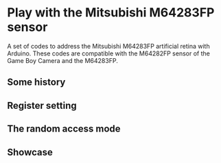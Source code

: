 # Play with the Mitsubishi M64283FP sensor
A set of codes to address the Mitsubishi M64283FP artificial retina with Arduino. These codes are compatible with the M64282FP sensor of the Game Boy Camera and the M64283FP.

## Some history


## Register setting



## The random access mode

## Showcase
